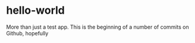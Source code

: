 # hello-world
More than just a test app. This is the beginning of a number of commits on Github, hopefully
